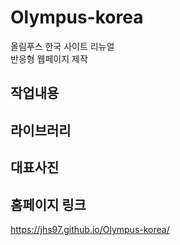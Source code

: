 ﻿# Olympus-korea

올림푸스 한국 사이트 리뉴얼 <br>
반응형 웹페이지 제작

## 작업내용

## 라이브러리

## 대표사진

## 홈페이지 링크
https://jhs97.github.io/Olympus-korea/
